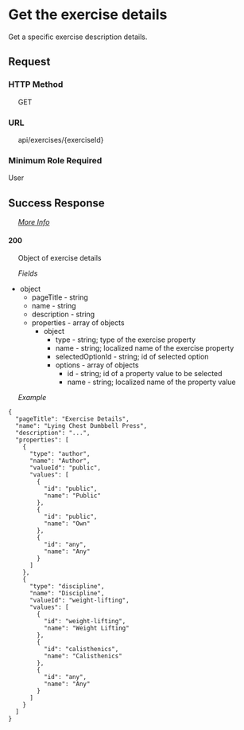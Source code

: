 # Get the exercise details

Get a specific exercise description details.

## Request

### HTTP Method
&nbsp;&nbsp;&nbsp;&nbsp; GET

### URL
&nbsp;&nbsp;&nbsp;&nbsp; api/exercises/{exerciseId}

### Minimum Role Required
User

## Success Response

&nbsp;&nbsp;&nbsp;&nbsp; [*More Info*](../Kinergize%20-%20API%20General%20Info.md)

#### 200
&nbsp;&nbsp;&nbsp;&nbsp; Object of exercise details

&nbsp;&nbsp;&nbsp;&nbsp; *Fields*
- object
  - pageTitle - string
  - name - string
  - description - string
  - properties - array of objects
    - object
      - type - string; type of the exercise property
      - name - string; localized name of the exercise property
      - selectedOptionId - string; id of selected option
      - options - array of objects
        - id - string; id of a property value to be selected
        - name - string; localized name of the property value

&nbsp;&nbsp;&nbsp;&nbsp; *Example*
```                                           
{          
  "pageTitle": "Exercise Details",
  "name": "Lying Chest Dumbbell Press",
  "description": "...",
  "properties": [
    {
	  "type": "author",
	  "name": "Author",
	  "valueId": "public",
	  "values": [
		{
		  "id": "public",
		  "name": "Public"
		},
		{
		  "id": "public",
		  "name": "Own"
		},
		{
		  "id": "any",
		  "name": "Any"
		}
	  ]
	},
	{
	  "type": "discipline",
	  "name": "Discipline",
	  "valueId": "weight-lifting",
	  "values": [
		{
		  "id": "weight-lifting",
		  "name": "Weight Lifting"
		},
		{
		  "id": "calisthenics",
		  "name": "Calisthenics"
		},
		{
		  "id": "any",
		  "name": "Any"
		}
	  ]
    }
  ]
}

```
